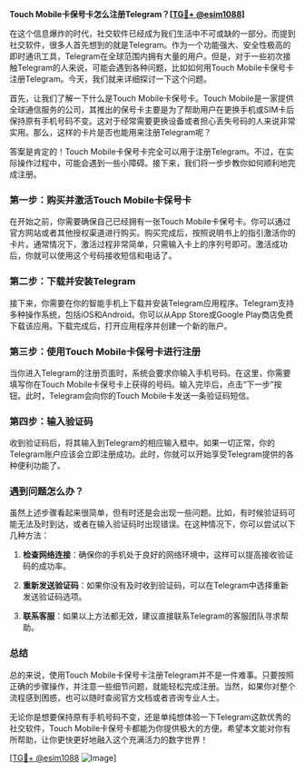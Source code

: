 **Touch Mobile卡保号卡怎么注册Telegram？[[TG💪+ @esim1088](https://t.me/s/esim1088)]**

在这个信息爆炸的时代，社交软件已经成为我们生活中不可或缺的一部分。而提到社交软件，很多人首先想到的就是Telegram。作为一个功能强大、安全性极高的即时通讯工具，Telegram在全球范围内拥有大量的用户。但是，对于一些初次接触Telegram的人来说，可能会遇到各种问题，比如如何用Touch Mobile卡保号卡注册Telegram。今天，我们就来详细探讨一下这个问题。

首先，让我们了解一下什么是Touch Mobile卡保号卡。Touch Mobile是一家提供全球通信服务的公司，其推出的保号卡主要是为了帮助用户在更换手机或SIM卡后保持原有手机号码不变。这对于经常需要更换设备或者担心丢失号码的人来说非常实用。那么，这样的卡片是否也能用来注册Telegram呢？

答案是肯定的！Touch Mobile卡保号卡完全可以用于注册Telegram。不过，在实际操作过程中，可能会遇到一些小障碍。接下来，我们将一步步教你如何顺利地完成注册。

### 第一步：购买并激活Touch Mobile卡保号卡

在开始之前，你需要确保自己已经拥有一张Touch Mobile卡保号卡。你可以通过官方网站或者其他授权渠道进行购买。购买完成后，按照说明书上的指引激活你的卡片。通常情况下，激活过程非常简单，只需输入卡上的序列号即可。激活成功后，你就可以使用这个号码接收短信和电话了。

### 第二步：下载并安装Telegram

接下来，你需要在你的智能手机上下载并安装Telegram应用程序。Telegram支持多种操作系统，包括iOS和Android。你可以从App Store或Google Play商店免费下载该应用。下载完成后，打开应用程序并创建一个新的账户。

### 第三步：使用Touch Mobile卡保号卡进行注册

当你进入Telegram的注册页面时，系统会要求你输入手机号码。在这里，你需要填写你在Touch Mobile卡保号卡上获得的号码。输入完毕后，点击“下一步”按钮。此时，Telegram会向你的Touch Mobile卡发送一条验证码短信。

### 第四步：输入验证码

收到验证码后，将其输入到Telegram的相应输入框中。如果一切正常，你的Telegram账户应该会立即注册成功。此时，你就可以开始享受Telegram提供的各种便利功能了。

### 遇到问题怎么办？

虽然上述步骤看起来很简单，但有时还是会出现一些问题。比如，有时候验证码可能无法及时到达，或者在输入验证码时出现错误。在这种情况下，你可以尝试以下几种方法：

1. **检查网络连接**：确保你的手机处于良好的网络环境中，这样可以提高接收验证码的成功率。
   
2. **重新发送验证码**：如果你没有及时收到验证码，可以在Telegram中选择重新发送验证码选项。

3. **联系客服**：如果以上方法都无效，建议直接联系Telegram的客服团队寻求帮助。

### 总结

总的来说，使用Touch Mobile卡保号卡注册Telegram并不是一件难事。只要按照正确的步骤操作，并注意一些细节问题，就能轻松完成注册。当然，如果你对整个流程感到困惑，也可以随时查阅官方文档或者咨询专业人士。

无论你是想要保持原有手机号码不变，还是单纯想体验一下Telegram这款优秀的社交软件，Touch Mobile卡保号卡都能为你提供极大的方便。希望本文能对你有所帮助，让你更快更好地融入这个充满活力的数字世界！

[[TG💪+ @esim1088](https://t.me/s/esim1088) ![Image](https://i.postimg.cc/4NQfJmqS/Snipaste-2025-05-13-00-14-12.png)]